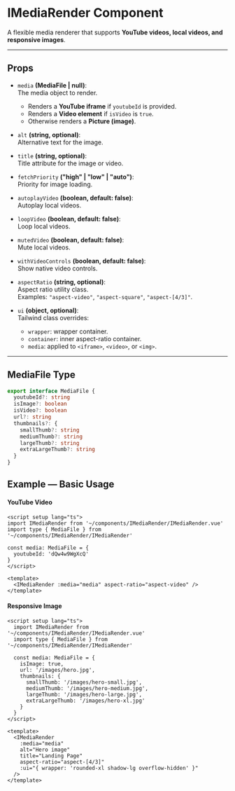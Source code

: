 # IMediaRender Component

A flexible media renderer that supports **YouTube videos, local videos, and responsive images**.

---

## Props

- `media` **(MediaFile | null)**:  
  The media object to render.
  - Renders a **YouTube iframe** if `youtubeId` is provided.
  - Renders a **Video element** if `isVideo` is `true`.
  - Otherwise renders a **Picture (image)**.

- `alt` **(string, optional)**:  
  Alternative text for the image.

- `title` **(string, optional)**:  
  Title attribute for the image or video.

- `fetchPriority` **("high" | "low" | "auto")**:  
  Priority for image loading.

- `autoplayVideo` **(boolean, default: false)**:  
  Autoplay local videos.

- `loopVideo` **(boolean, default: false)**:  
  Loop local videos.

- `mutedVideo` **(boolean, default: false)**:  
  Mute local videos.

- `withVideoControls` **(boolean, default: false)**:  
  Show native video controls.

- `aspectRatio` **(string, optional)**:  
  Aspect ratio utility class.  
  Examples: `"aspect-video"`, `"aspect-square"`, `"aspect-[4/3]"`.

- `ui` **(object, optional)**:  
  Tailwind class overrides:
  - `wrapper`: wrapper container.
  - `container`: inner aspect-ratio container.
  - `media`: applied to `<iframe>`, `<video>`, or `<img>`.

---

## MediaFile Type

```ts
export interface MediaFile {
  youtubeId?: string
  isImage?: boolean
  isVideo?: boolean
  url?: string
  thumbnails?: {
    smallThumb?: string
    mediumThumb?: string
    largeThumb?: string
    extraLargeThumb?: string
  }
}
```

## Example — Basic Usage

#### YouTube Video
```vue
<script setup lang="ts">
import IMediaRender from '~/components/IMediaRender/IMediaRender.vue'
import type { MediaFile } from '~/components/IMediaRender/IMediaRender'

const media: MediaFile = {
  youtubeId: 'dQw4w9WgXcQ'
}
</script>

<template>
  <IMediaRender :media="media" aspect-ratio="aspect-video" />
</template>
```

#### Responsive Image
```vue
<script setup lang="ts">
  import IMediaRender from '~/components/IMediaRender/IMediaRender.vue'
  import type { MediaFile } from '~/components/IMediaRender/IMediaRender'

  const media: MediaFile = {
    isImage: true,
    url: '/images/hero.jpg',
    thumbnails: {
      smallThumb: '/images/hero-small.jpg',
      mediumThumb: '/images/hero-medium.jpg',
      largeThumb: '/images/hero-large.jpg',
      extraLargeThumb: '/images/hero-xl.jpg'
    }
  }
</script>

<template>
  <IMediaRender
    :media="media"
    alt="Hero image"
    title="Landing Page"
    aspect-ratio="aspect-[4/3]"
    :ui="{ wrapper: 'rounded-xl shadow-lg overflow-hidden' }"
  />
</template>

```
